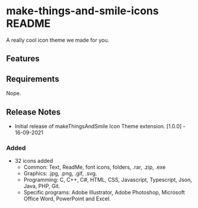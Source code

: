 # make-things-and-smile-icons README

A really cool icon theme we made for you.

## Features



## Requirements

Nope.

## Release Notes

- Initial release of makeThingsAndSmile Icon Theme extension.
[1.0.0] - 16-09-2021
### Added
- 32 icons added
  - Common: Text, ReadMe, font icons, folders, .rar, .zip, .exe
  - Graphics: .jpg, .png, .gif, .svg.
  - Programming: C, C++, C#, HTML, CSS, Javascript, Typescript, Json, Java, PHP, Git.
  - Specific programs: Adobe Illustrator, Adobe Photoshop, Microsoft Office Word, PowerPoint and Excel.
